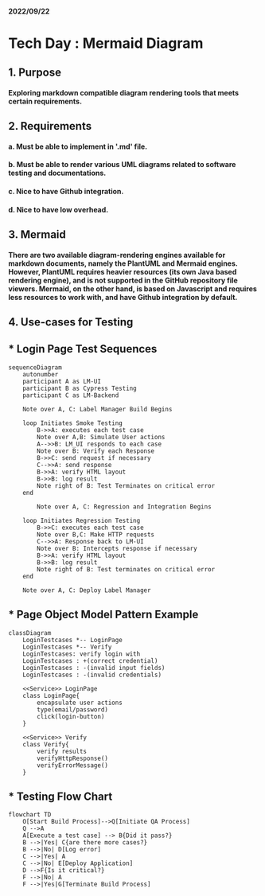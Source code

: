 #### 2022/09/22 
# Tech Day : Mermaid Diagram

## 1. Purpose

#### Exploring markdown compatible diagram rendering tools that meets certain requirements.

## 2. Requirements

#### a. Must be able to implement in '.md' file.
#### b. Must be able to render various UML diagrams related to software testing and documentations.
#### c. Nice to have Github integration.
#### d. Nice to have low overhead.

## 3. Mermaid

#### There are two available diagram-rendering engines available for markdown documents, namely the PlantUML and Mermaid engines. However, PlantUML requires heavier resources (its own Java based rendering engine), and is not supported in the GitHub repository file viewers. Mermaid, on the other hand, is based on Javascript and requires less resources to work with, and have Github integration by default.

## 4. Use-cases for Testing

## * Login Page Test Sequences


```mermaid
sequenceDiagram
    autonumber
    participant A as LM-UI
    participant B as Cypress Testing
    participant C as LM-Backend

    Note over A, C: Label Manager Build Begins

    loop Initiates Smoke Testing
        B->>A: executes each test case
        Note over A,B: Simulate User actions
        A-->>B: LM_UI responds to each case
        Note over B: Verify each Response
        B->>C: send request if necessary
        C-->>A: send response
        B->>A: verify HTML layout
        B->>B: log result
        Note right of B: Test Terminates on critical error
    end

        Note over A, C: Regression and Integration Begins

    loop Initiates Regression Testing
        B->>C: executes each test case
        Note over B,C: Make HTTP requests
        C-->>A: Response back to LM-UI
        Note over B: Intercepts response if necessary
        B->>A: verify HTML layout
        B->>B: log result
        Note right of B: Test terminates on critical error
    end

    Note over A, C: Deploy Label Manager

```

## * Page Object Model Pattern Example


```mermaid
classDiagram
    LoginTestcases *-- LoginPage
    LoginTestcases *-- Verify
    LoginTestcases: verify login with
    LoginTestcases : +(correct credential)
    LoginTestcases : -(invalid input fields)
    LoginTestcases : -(invalid credentials)

    <<Service>> LoginPage
    class LoginPage{
        encapsulate user actions
        type(email/password)
        click(login-button)
    }

    <<Service>> Verify
    class Verify{
        verify results
        verifyHttpResponse()
        verifyErrorMessage()
    }
```

## * Testing Flow Chart


```mermaid
flowchart TD
    O[Start Build Process]-->Q[Initiate QA Process]
    Q -->A
    A[Execute a test case] --> B{Did it pass?}
    B -->|Yes| C{are there more cases?}
    B -->|No| D[Log error]
    C -->|Yes| A
    C -->|No| E[Deploy Application]
    D -->F{Is it critical?}
    F -->|No| A
    F -->|Yes|G[Terminate Build Process]

```

